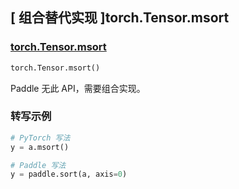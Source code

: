 ## [ 组合替代实现 ]torch.Tensor.msort

### [torch.Tensor.msort](https://pytorch.org/docs/stable/generated/torch.Tensor.msort.html#torch.Tensor.msort)

```python
torch.Tensor.msort()
```

Paddle 无此 API，需要组合实现。

### 转写示例

```python
# PyTorch 写法
y = a.msort()

# Paddle 写法
y = paddle.sort(a, axis=0)
```
